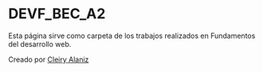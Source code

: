 # DEVF_BEC_A2
Esta página sirve como carpeta de los trabajos realizados en Fundamentos del desarrollo web.

Creado por [Cleiry Alaniz](https://github.com/Cle-Aniz)
